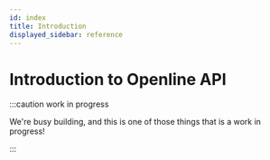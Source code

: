 ```yaml
---
id: index
title: Introduction
displayed_sidebar: reference
---
```


# Introduction to Openline API

:::caution work in progress

We're busy building, and this is one of those things that is a work in progress!

:::